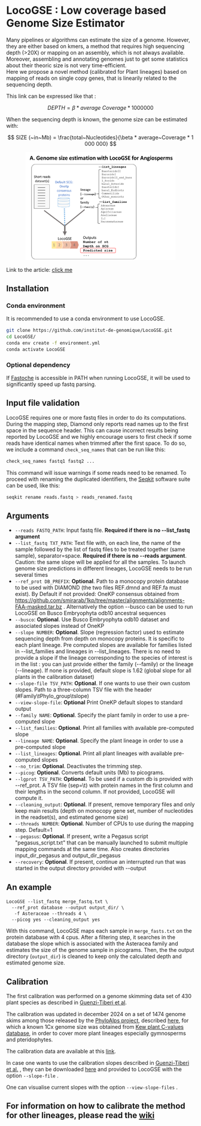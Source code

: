 # LocoGSE : Low coverage based Genome Size Estimator

Many pipelines or algorithms can estimate the size of a genome. However, they are either based on kmers, a method that requires high sequencing depth (>20X) or mapping on an assembly, which is not always available.   
Moreover, assembling and annotating genomes just to get some statistics about their theoric size is not very time-efficient.  
Here we propose a novel method (calibrated for Plant lineages) based on mapping of reads on single copy genes, that is linearily related to the sequencing depth.  

This link can be expressed like that :


$$ DEPTH = \beta *  average~Coverage  * 1 000 000 $$

When the sequencing depth is known, the genome size can be estimated with:


$$ SIZE (~in~Mb) = \frac{total~Nucleotides}{\beta * average~Coverage * 1 000 000} $$


<p align="center">
  <img width="400" alt="schema_A" src="https://github.com/institut-de-genomique/LocoGSE/blob/main/images/schema_A.png?raw=true">
</p>

Link to the article: [click me](https://www.frontiersin.org/journals/plant-science/articles/10.3389/fpls.2024.1328966/full)

## Installation

### Conda environment 

It is recommended to use a conda environment to use LocoGSE.

```bash
git clone https://github.com/institut-de-genomique/LocoGSE.git
cd LocoGSE/
conda env create -f environment.yml
conda activate LocoGSE
```

### Optional dependency

If [Fastoche](https://github.com/institut-de-genomique/fastoche) is accessible in PATH when running LocoGSE, it will be used to significantly speed up fastq parsing.

## Input file validation

LocoGSE requires one or more fastq files in order to do its computations. During the mapping step, Diamond only reports read names up to the first space in the sequence header. This can cause incorrect results being reported by LocoGSE and we highly encourage users to first check if some reads have identical names when trimmed after the first space. To do so, we include a command `check_seq_names` that can be run like this:
```bash
check_seq_names fastq1 fastq2 ...
```
This command will issue warnings if some reads need to be renamed. To proceed with renaming the duplicated identifiers, the [Seqkit](https://bioinf.shenwei.me/seqkit/) software suite can be used, like this:
```bash
seqkit rename reads.fastq > reads_renamed.fastq
```

## Arguments
- `--reads FASTQ_PATH`: Input fastq file. **Required if there is no --list_fastq argument**
- `--list_fastq TXT_PATH`: Text file with, on each line, the name of the sample followed by the list of fastq files to be treated together (same sample), separator=space. **Required if there is no --reads argument**. Caution: the same slope will be applied for all the samples. To launch genome size predictions in different lineages, LocoGSE needs to be run several times
- `--ref_prot DB_PREFIX`: **Optional**. Path to a monocopy protein database to be used with DIAMOND (the two files REF.dmnd and REF.fa must exist). By Default if not provided: OneKP consensus obtained from https://github.com/smirarab/1kp/tree/master/alignments/alignments-FAA-masked.tar.bz . Alternatively the option --busco can be used to run LocoGSE on Busco Embryophyta odb10 ancestral sequences
- `--busco`: **Optional**. Use Busco Embryophyta odb10 dataset and associated slopes instead of OneKP
- `--slope NUMBER`: **Optional**. Slope (regression factor) used to estimate sequencing depth from depth on monocopy proteins. It is specific to each plant lineage. Pre computed slopes are available for families listed in --list_families and lineages in --list_lineages. There is no need to provide a slope if the lineage corresponding to the species of interest is in the list : you can just provide either the family (--family) or the lineage (--lineage). If none is provided, default slope is 1.62 (global slope for all plants in the calibration dataset)
- `--slope-file TSV_PATH`: **Optional**. If one wants to use their own custom slopes. Path to a three-column TSV file with the header (#Family\tPhylo_group\tslope)
- `--view-slope-file`: **Optional** Print OneKP default slopes to standard output
- `--family NAME`: **Optional**. Specify the plant family in order to use a pre-computed slope
- `--list_families`: **Optional**. Print all families with available pre-computed slope
- `--lineage NAME`: **Optional**. Specify the plant lineage in order to use a pre-computed slope
- `--list_lineages`: **Optional**. Print all plant lineages with available pre-computed slopes
- `--no_trim`: **Optional**. Deactivates the trimming step.
- `--picog`: **Optional**. Converts default units (Mb) to picograms.
- `--lgprot TSV_PATH`: **Optional**. To be used if a custom db is provided with --ref_prot. A TSV file (sep=\t) with protein names in the first column and their lengths in the second column. If not provided, LocoGSE will compute it.
- `--cleaning_output`: **Optional**. If present, remove temporary files and only keep main results (depth on monocopy gene set, number of nucleotides in the readset(s), and estimated genome size)
- `--threads NUMBER`: **Optional**. Number of CPUs to use during the mapping step. Default=1
- `--pegasus`: **Optional**. If present, write a Pegasus script "pegasus_script.txt" that can be manually launched to submit multiple mapping commands at the same time. Also creates directories input_dir_pegasus and output_dir_pegasus
- `--recovery`: **Optional**. If present, continue an interrupted run that was started in the output directory provided with --output

## An example

```
LocoGSE --list_fastq merge_fastq.txt \
  --ref_prot database --output output_dir/ \
   -f Asteraceae --threads 4 \
  --picog yes --cleaning_output yes
```

With this command, LocoGSE maps each sample in `merge_fasts.txt` on the protein database with 4 cpus. After a filtering step, it searches in the database the slope which is associated with the Asteracea family and estimates the size of the genome sample in picograms. Then, the the output directory (`output_dir`) is cleaned  to keep only the calculated depth and estimated genome size.

## Calibration

The first calibration was performed on a genome skimming data set of 430 plant species as described in [Guenzi-Tiberi et al](https://www.frontiersin.org/journals/plant-science/articles/10.3389/fpls.2024.1328966/full).

The calibration was updated in december 2024 on a set of 1474 genome skims among those released by the [PhyloAlps project](https://www.ebi.ac.uk/ena/browser/view/PRJEB85061), described [here](https://www.researchsquare.com/article/rs-6136147), for which a known 1Cx genome size was obtained from [ Kew plant C-values database](https://cvalues.science.kew.org/), in order to cover more plant lineages especially gymnosperms and pteridophytes.

The calibration data are available at this [link](https://github.com/user-attachments/files/18560451/DATA_CALIBRATION_V2.csv).
 
In case one wants to use the calibration slopes described in [Guenzi-Tiberi et al.](https://www.frontiersin.org/journals/plant-science/articles/10.3389/fpls.2024.1328966/full) , they can be downloaded [here](https://github.com/user-attachments/files/18560444/LocoGSE_PlantFamilies.CoeffRegression.V1.txt) and provided to LocoGSE with the option `--slope-file` .

One can visualise current slopes with the option `--view-slope-files` .


## For information on how to calibrate the method for other lineages, please read the [wiki](https://github.com/institut-de-genomique/LocoGSE/wiki/Home)


